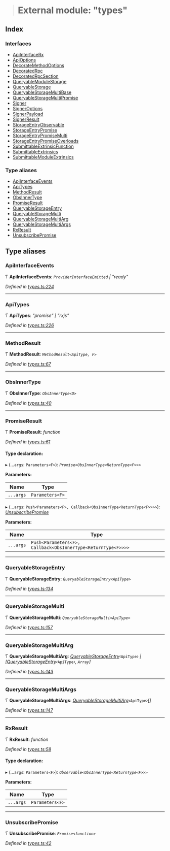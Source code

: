 > # External module: "types"

## Index

### Interfaces

* [ApiInterfaceRx](../interfaces/_types_.apiinterfacerx.md)
* [ApiOptions](../interfaces/_types_.apioptions.md)
* [DecorateMethodOptions](../interfaces/_types_.decoratemethodoptions.md)
* [DecoratedRpc](../interfaces/_types_.decoratedrpc.md)
* [DecoratedRpcSection](../interfaces/_types_.decoratedrpcsection.md)
* [QueryableModuleStorage](../interfaces/_types_.queryablemodulestorage.md)
* [QueryableStorage](../interfaces/_types_.queryablestorage.md)
* [QueryableStorageMultiBase](../interfaces/_types_.queryablestoragemultibase.md)
* [QueryableStorageMultiPromise](../interfaces/_types_.queryablestoragemultipromise.md)
* [Signer](../interfaces/_types_.signer.md)
* [SignerOptions](../interfaces/_types_.signeroptions.md)
* [SignerPayload](../interfaces/_types_.signerpayload.md)
* [SignerResult](../interfaces/_types_.signerresult.md)
* [StorageEntryObservable](../interfaces/_types_.storageentryobservable.md)
* [StorageEntryPromise](../interfaces/_types_.storageentrypromise.md)
* [StorageEntryPromiseMulti](../interfaces/_types_.storageentrypromisemulti.md)
* [StorageEntryPromiseOverloads](../interfaces/_types_.storageentrypromiseoverloads.md)
* [SubmittableExtrinsicFunction](../interfaces/_types_.submittableextrinsicfunction.md)
* [SubmittableExtrinsics](../interfaces/_types_.submittableextrinsics.md)
* [SubmittableModuleExtrinsics](../interfaces/_types_.submittablemoduleextrinsics.md)

### Type aliases

* [ApiInterfaceEvents](_types_.md#apiinterfaceevents)
* [ApiTypes](_types_.md#apitypes)
* [MethodResult](_types_.md#methodresult)
* [ObsInnerType](_types_.md#obsinnertype)
* [PromiseResult](_types_.md#promiseresult)
* [QueryableStorageEntry](_types_.md#queryablestorageentry)
* [QueryableStorageMulti](_types_.md#queryablestoragemulti)
* [QueryableStorageMultiArg](_types_.md#queryablestoragemultiarg)
* [QueryableStorageMultiArgs](_types_.md#queryablestoragemultiargs)
* [RxResult](_types_.md#rxresult)
* [UnsubscribePromise](_types_.md#unsubscribepromise)

## Type aliases

###  ApiInterfaceEvents

Ƭ **ApiInterfaceEvents**: *`ProviderInterfaceEmitted` | "ready"*

*Defined in [types.ts:224](https://github.com/polkadot-js/api/blob/14f018d/packages/api/src/types.ts#L224)*

___

###  ApiTypes

Ƭ **ApiTypes**: *"promise" | "rxjs"*

*Defined in [types.ts:226](https://github.com/polkadot-js/api/blob/14f018d/packages/api/src/types.ts#L226)*

___

###  MethodResult

Ƭ **MethodResult**: *`MethodResult<ApiType, F>`*

*Defined in [types.ts:67](https://github.com/polkadot-js/api/blob/14f018d/packages/api/src/types.ts#L67)*

___

###  ObsInnerType

Ƭ **ObsInnerType**: *`ObsInnerType<O>`*

*Defined in [types.ts:40](https://github.com/polkadot-js/api/blob/14f018d/packages/api/src/types.ts#L40)*

___

###  PromiseResult

Ƭ **PromiseResult**: *function*

*Defined in [types.ts:61](https://github.com/polkadot-js/api/blob/14f018d/packages/api/src/types.ts#L61)*

#### Type declaration:

▸ (...`args`: `Parameters<F>`): *`Promise<ObsInnerType<ReturnType<F>>>`*

**Parameters:**

Name | Type |
------ | ------ |
`...args` | `Parameters<F>` |

▸ (...`args`: `Push<Parameters<F>, Callback<ObsInnerType<ReturnType<F>>>>`): *[UnsubscribePromise](_types_.md#unsubscribepromise)*

**Parameters:**

Name | Type |
------ | ------ |
`...args` | `Push<Parameters<F>, Callback<ObsInnerType<ReturnType<F>>>>` |

___

###  QueryableStorageEntry

Ƭ **QueryableStorageEntry**: *`QueryableStorageEntry<ApiType>`*

*Defined in [types.ts:134](https://github.com/polkadot-js/api/blob/14f018d/packages/api/src/types.ts#L134)*

___

###  QueryableStorageMulti

Ƭ **QueryableStorageMulti**: *`QueryableStorageMulti<ApiType>`*

*Defined in [types.ts:157](https://github.com/polkadot-js/api/blob/14f018d/packages/api/src/types.ts#L157)*

___

###  QueryableStorageMultiArg

Ƭ **QueryableStorageMultiArg**: *[QueryableStorageEntry](_types_.md#queryablestorageentry)‹*`ApiType`*› | [[QueryableStorageEntry](_types_.md#queryablestorageentry)‹*`ApiType`*›, `Array`]*

*Defined in [types.ts:143](https://github.com/polkadot-js/api/blob/14f018d/packages/api/src/types.ts#L143)*

___

###  QueryableStorageMultiArgs

Ƭ **QueryableStorageMultiArgs**: *[QueryableStorageMultiArg](_types_.md#queryablestoragemultiarg)‹*`ApiType`*›[]*

*Defined in [types.ts:147](https://github.com/polkadot-js/api/blob/14f018d/packages/api/src/types.ts#L147)*

___

###  RxResult

Ƭ **RxResult**: *function*

*Defined in [types.ts:58](https://github.com/polkadot-js/api/blob/14f018d/packages/api/src/types.ts#L58)*

#### Type declaration:

▸ (...`args`: `Parameters<F>`): *`Observable<ObsInnerType<ReturnType<F>>>`*

**Parameters:**

Name | Type |
------ | ------ |
`...args` | `Parameters<F>` |

___

###  UnsubscribePromise

Ƭ **UnsubscribePromise**: *`Promise<function>`*

*Defined in [types.ts:42](https://github.com/polkadot-js/api/blob/14f018d/packages/api/src/types.ts#L42)*